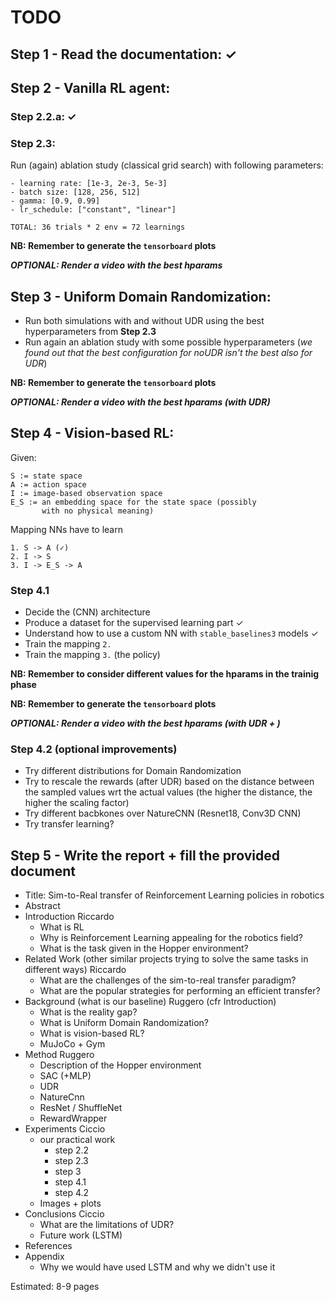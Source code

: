 # TODO

## Step 1 - Read the documentation: ✓

## Step 2 - Vanilla RL agent:

### Step 2.2.a: ✓

### Step 2.3:

Run (again) ablation study (classical grid search) with following parameters:

    - learning rate: [1e-3, 2e-3, 5e-3]
    - batch size: [128, 256, 512]
    - gamma: [0.9, 0.99]
    - lr_schedule: ["constant", "linear"]

    TOTAL: 36 trials * 2 env = 72 learnings

**NB: Remember to generate the `tensorboard` plots**

**_OPTIONAL: Render a video with the best hparams_**

## Step 3 - Uniform Domain Randomization: 

 - Run both simulations with and without UDR using the best hyperparameters from **Step 2.3**
 - Run again an ablation study with some possible hyperparameters (_we found out that the best configuration for noUDR isn't the best also for UDR_)

**NB: Remember to generate the `tensorboard` plots**

**_OPTIONAL: Render a video with the best hparams (with UDR)_**

## Step 4 - Vision-based RL:
Given:

    S := state space
    A := action space
    I := image-based observation space
    E_S := an embedding space for the state space (possibly 
           with no physical meaning)

Mapping NNs have to learn

    1. S -> A (✓)
    2. I -> S
    3. I -> E_S -> A

### Step 4.1

 - Decide the (CNN) architecture
 - Produce a dataset for the supervised learning part ✓
 - Understand how to use a custom NN with `stable_baselines3` models ✓
 - Train the mapping ``2.``
 - Train the mapping ``3.`` (the policy)

**NB: Remember to consider different values for the hparams in the trainig phase**

**NB: Remember to generate the `tensorboard` plots**

**_OPTIONAL: Render a video with the best hparams (with UDR + )_**

### Step 4.2 (optional improvements)

 - Try different distributions for Domain Randomization
 - Try to rescale the rewards (after UDR) based on the distance between the sampled values wrt the actual values (the higher the distance, the higher the scaling factor)
 - Try different bacbkones over NatureCNN (Resnet18, Conv3D CNN)
  - Try transfer learning?

## Step 5 - Write the report + fill the provided document

 - Title: Sim-to-Real transfer of Reinforcement Learning policies in robotics
 - Abstract
 - Introduction Riccardo
   - What is RL
   - Why is Reinforcement Learning appealing for the robotics field?
   - What is the task given in the Hopper environment?
 - Related Work (other similar projects trying to solve the same tasks in different ways) Riccardo
   - What are the challenges of the sim-to-real transfer paradigm?
   - What are the popular strategies for performing an efficient transfer?
 - Background (what is our baseline) Ruggero (cfr Introduction)
   - What is the reality gap?
   - What is Uniform Domain Randomization?
   - What is vision-based RL?
   - MuJoCo + Gym
 - Method Ruggero
   - Description of the Hopper environment
   - SAC (+MLP)
   - UDR
   - NatureCnn
   - ResNet / ShuffleNet
   - RewardWrapper
 - Experiments Ciccio
   - our practical work 
     - step 2.2
     - step 2.3
     - step 3
     - step 4.1
     - step 4.2
   - Images + plots
 - Conclusions Ciccio
   - What are the limitations of UDR?
   - Future work (LSTM)
 - References
 - Appendix
   - Why we would have used LSTM and why we didn't use it

Estimated: 8-9 pages